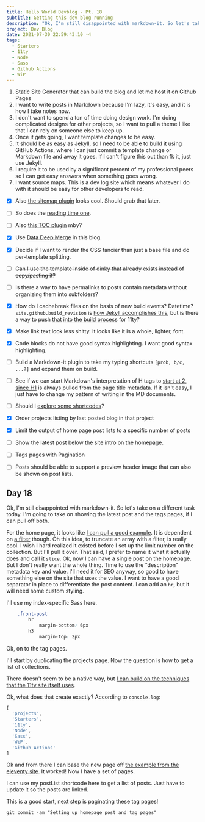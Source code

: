 ```yaml
---
title: Hello World Devblog - Pt. 18
subtitle: Getting this dev blog running
description: "Ok, I'm still disappointed with markdown-it. So let's take on a different task today. I'm going to take on showing the latest post and the tags pages, if I can pull off both."
project: Dev Blog
date: 2021-07-30 22:59:43.10 -4
tags:
  - Starters
  - 11ty
  - Node
  - Sass
  - Github Actions
  - WiP
---
```



1. Static Site Generator that can build the blog and let me host it on Github Pages
2. I want to write posts in Markdown because I'm lazy, it's easy, and it is how I take notes now.
3. I don't want to spend a ton of time doing design work. I'm doing complicated designs for other projects, so I want to pull a theme I like that I can rely on someone else to keep up.
4. Once it gets going, I want template changes to be easy.
5. It should be as easy as Jekyll, so I need to be able to build it using GitHub Actions, where I can just commit a template change or Markdown file and away it goes. If I can't figure this out than fk it, just use Jekyll.
6. I require it to be used by a significant percent of my professional peers so I can get easy answers when something goes wrong.
7. I want source maps. This is a dev log site which means whatever I do with it should be easy for other developers to read.

- [x] Also [the sitemap plugin](https://www.npmjs.com/package/@quasibit/eleventy-plugin-sitemap) looks cool. Should grab that later.

- [ ] So does the [reading time one](https://www.npmjs.com/package/eleventy-plugin-reading-time).

- [ ] Also [this TOC plugin](https://github.com/jdsteinbach/eleventy-plugin-toc/) mby?

- [x] Use [Data Deep Merge](https://www.11ty.dev/docs/data-deep-merge/) in this blog.

- [x] Decide if I want to render the CSS fancier than just a base file and do per-template splitting.

<s>

- [ ] Can I use the template inside of dinky that already exists instead of copy/pasting it?

</s>

- [ ] Is there a way to have permalinks to posts contain metadata without organizing them into subfolders?

- [x] How do I cachebreak files on the basis of new build events? Datetime? `site.github.build_revision` is [how Jekyll accomplishes this](https://github.com/jekyll/github-metadata/blob/master/docs/site.github.md), but is there a way to push [that](https://docs.github.com/en/actions/reference/context-and-expression-syntax-for-github-actions#github-context) [into the build process](https://stackoverflow.com/questions/54310050/how-to-version-build-artifacts-using-github-actions) for 11ty?

- [x] Make link text look less shitty. It looks like it is a whole, lighter, font.

- [x] Code blocks do not have good syntax highlighting. I want good syntax highlighting.

- [ ] Build a Markdown-it plugin to take my typing shortcuts `[prob, b/c, ...?]` and expand them on build.

- [ ] See if we can start Markdown's interpretation of H tags to [start at 2, since H1](https://developer.mozilla.org/en-US/docs/Web/HTML/Element/Heading_Elements#multiple_h1) is always pulled from the page title metadata. If it isn't easy, I just have to change my pattern of writing in the MD documents.

- [ ] Should I [explore some shortcodes](https://www.madebymike.com.au/writing/11ty-filters-data-shortcodes/)?

- [x] Order projects listing by last posted blog in that project

- [x] Limit the output of home page post lists to a specific number of posts

- [ ] Show the latest post below the site intro on the homepage.

- [ ] Tags pages with Pagination

- [ ] Posts should be able to support a preview header image that can also be shown on post lists.

## Day 18

Ok, I'm still disappointed with markdown-it. So let's take on a different task today. I'm going to take on showing the latest post and the tags pages, if I can pull off both.

For the home page, it looks like [I can pull a good example](https://stackoverflow.com/questions/64337175/get-latest-post-to-show-on-home-page-with-eleventy). It is dependent on [a filter](https://github.com/11ty/eleventy-base-blog/blob/1be6346bde9ebe4afc23d7feaf0370817ad90f15/.eleventy.js#L31) though. Oh this idea, to truncate an array with a filter, is really cool. I wish I hard realized it existed before I set up the limit number on the collection. But I'll pull it over. That said, I prefer to name it what it actually does and call it `slice`. Ok, now I can have a single post on the homepage. But I don't really want the whole thing. Time to use the "description" metadata key and value. I'll need it for SEO anyway, so good to have something else on the site that uses the value. I want to have a good separator in place to differentiate the post content. I can add an `hr`, but it will need some custom styling.

I'll use my index-specific Sass here.

```css
    .front-post
        hr
            margin-bottom: 6px
        h3
            margin-top: 2px
```

Ok, on to the tag pages.

I'll start by duplicating the projects page. Now the question is how to get a list of collections.

There doesn't seem to be a native way, but [I can build on the techniques that the 11ty site itself uses](https://github.com/11ty/eleventy-base-blog/blob/1be6346bde9ebe4afc23d7feaf0370817ad90f15/.eleventy.js#L47).

Ok, what does that create exactly? According to `console.log`:

```javascript
[
  'projects',
  'Starters',
  '11ty',
  'Node',
  'Sass',
  'WiP',
  'Github Actions'
]
```

Ok and from there I can base the new page off [the example from the eleventy site](https://www.11ty.dev/docs/pagination/#paging-a-collection). It worked! Now I have a set of pages.

I can use my postList shortcode here to get a list of posts. Just have to update it so the posts are linked.

This is a good start, next step is paginating these tag pages!

`git commit -am "Setting up homepage post and tag pages"`
